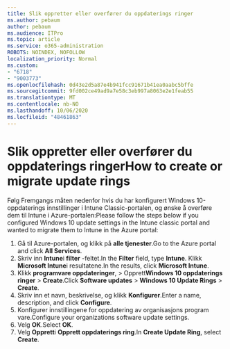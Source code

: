 ```yaml
---
title: Slik oppretter eller overfører du oppdaterings ringer
ms.author: pebaum
author: pebaum
ms.audience: ITPro
ms.topic: article
ms.service: o365-administration
ROBOTS: NOINDEX, NOFOLLOW
localization_priority: Normal
ms.custom:
- "6718"
- "9003773"
ms.openlocfilehash: 0d43e2d5a87e4b941fcc91671b41ea0aabc5bffe
ms.sourcegitcommit: 9fd002ce49ad9a7e58c3eb997a8063e2e1feab55
ms.translationtype: MT
ms.contentlocale: nb-NO
ms.lasthandoff: 10/06/2020
ms.locfileid: "48461863"
---
```

# <a name="how-to-create-or-migrate-update-rings"></a><span data-ttu-id="cd3f7-102">Slik oppretter eller overfører du oppdaterings ringer</span><span class="sxs-lookup"><span data-stu-id="cd3f7-102">How to create or migrate update rings</span></span>

<span data-ttu-id="cd3f7-103">Følg Fremgangs måten nedenfor hvis du har konfigurert Windows 10-oppdaterings innstillinger i Intune Classic-portalen, og ønske å overføre dem til Intune i Azure-portalen:</span><span class="sxs-lookup"><span data-stu-id="cd3f7-103">Please follow the steps below if you configured Windows 10 update settings in the Intune classic portal and wanted to migrate them to Intune in the Azure portal:</span></span>

1. <span data-ttu-id="cd3f7-104">Gå til Azure-portalen, og klikk på **alle tjenester**.</span><span class="sxs-lookup"><span data-stu-id="cd3f7-104">Go to the Azure portal and click **All Services**.</span></span>
2. <span data-ttu-id="cd3f7-105">Skriv inn **Intune**i **filter** -feltet.</span><span class="sxs-lookup"><span data-stu-id="cd3f7-105">In the **Filter** field, type **Intune**.</span></span> <span data-ttu-id="cd3f7-106">Klikk **Microsoft Intune**i resultatene.</span><span class="sxs-lookup"><span data-stu-id="cd3f7-106">In the results, click **Microsoft Intune**.</span></span>
3. <span data-ttu-id="cd3f7-107">Klikk **programvare oppdateringer**,  >  Opprett**Windows 10 oppdaterings ringer**  >  **Create**.</span><span class="sxs-lookup"><span data-stu-id="cd3f7-107">Click **Software updates** > **Windows 10 Update Rings** > **Create**.</span></span>
4. <span data-ttu-id="cd3f7-108">Skriv inn et navn, beskrivelse, og klikk **Konfigurer**.</span><span class="sxs-lookup"><span data-stu-id="cd3f7-108">Enter a name, description, and click **Configure**.</span></span>
5. <span data-ttu-id="cd3f7-109">Konfigurer innstillingene for oppdatering av organisasjons program vare.</span><span class="sxs-lookup"><span data-stu-id="cd3f7-109">Configure your organizations software update settings.</span></span>
6. <span data-ttu-id="cd3f7-110">Velg **OK**.</span><span class="sxs-lookup"><span data-stu-id="cd3f7-110">Select **OK**.</span></span>
7. <span data-ttu-id="cd3f7-111">Velg **Opprett**i **Opprett oppdaterings ring**.</span><span class="sxs-lookup"><span data-stu-id="cd3f7-111">In **Create Update Ring**, select **Create**.</span></span>
